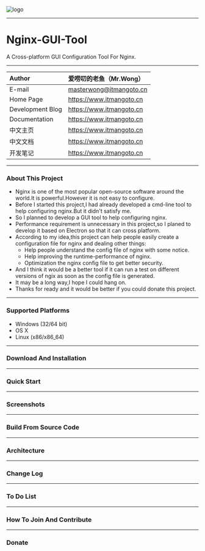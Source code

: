 ![logo](https://www.itmangoto.cn/wp-content/uploads/2018/05/logo_nginx_gui_tool.jpg)

****
# Nginx-GUI-Tool
A Cross-platform GUI Configuration Tool For Nginx.

****
| Author | 爱唠叨的老鱼（Mr.Wong）|
| :------ | :--------- |
| E-mail | masterwong@itmangoto.cn |
| Home Page | https://www.itmangoto.cn |
| Development Blog | https://www.itmangoto.cn |
| Documentation | https://www.itmangoto.cn |
| 中文主页 | https://www.itmangoto.cn |
| 中文文档 | https://www.itmangoto.cn |
| 开发笔记 | https://www.itmangoto.cn |

****
### About This Project
- Nginx is one of the most popular open-source software around the world.It is powerful.However it is not easy to configure.
- Before I started this project,I had already developed a cmd-line tool to help configuring nginx.But it didn't satisfy me.
- So I planned to develop a GUI tool to help configuring nginx.
- Performance requirement is unnecessary in this project,so I planed to develop it based on Electron so that it can cross platform.
- According to my idea,this project can help people easily create a configuration file for nginx and dealing other things:
    - Help people understand the config file of nginx with some notice.
    - Help improving the runtime-performance of nginx.
    - Optimization the nginx config file to get better security.
- And I think it would be a better tool if it can run a test on different versions of ngix as soon as the config file is generated.
- It may be a long way,I hope I could hang on.
- Thanks for ready and it would be better if you could donate this project.

****
### Supported Platforms
- Windows (32/64 bit)
- OS X
- Linux (x86/x86_64)

****
### Download And Installation

****
### Quick Start

****
### Screenshots

****
### Build From Source Code

****
### Architecture

****
### Change Log

****
### To Do List

****
### How To Join And Contribute

****
### Donate
